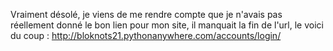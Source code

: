 Vraiment désolé, je viens de me rendre compte que je n'avais pas réellement donné le bon lien pour mon site, il manquait la fin de l'url, le voici du coup :
http://bloknots21.pythonanywhere.com/accounts/login/
